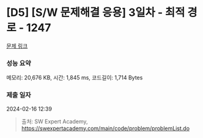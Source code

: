 # [D5] [S/W 문제해결 응용] 3일차 - 최적 경로 - 1247 

[문제 링크](https://swexpertacademy.com/main/code/problem/problemDetail.do?contestProbId=AV15OZ4qAPICFAYD) 

### 성능 요약

메모리: 20,676 KB, 시간: 1,845 ms, 코드길이: 1,714 Bytes

### 제출 일자

2024-02-16 12:39



> 출처: SW Expert Academy, https://swexpertacademy.com/main/code/problem/problemList.do
